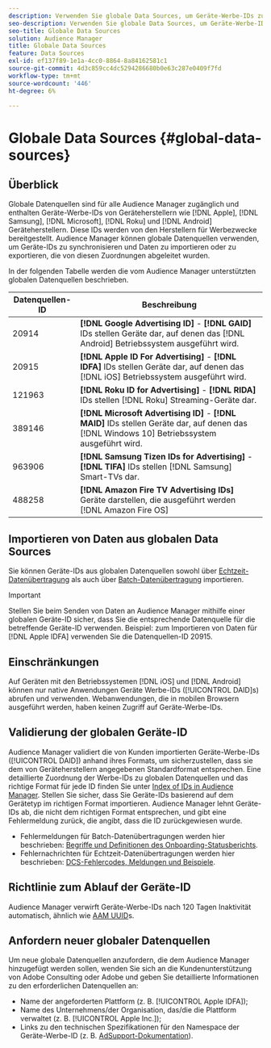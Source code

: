```yaml
---
description: Verwenden Sie globale Data Sources, um Geräte-Werbe-IDs zu importieren.
seo-description: Verwenden Sie globale Data Sources, um Geräte-Werbe-IDs zu importieren.
seo-title: Globale Data Sources
solution: Audience Manager
title: Globale Data Sources
feature: Data Sources
exl-id: ef137f89-1e1a-4cc0-8864-8a84162581c1
source-git-commit: 4d3c859cc4dc5294286680b0e63c287e0409f7fd
workflow-type: tm+mt
source-wordcount: '446'
ht-degree: 6%

---
```


# Globale Data Sources {#global-data-sources}

## Überblick

Globale Datenquellen sind für alle Audience Manager zugänglich und enthalten Geräte-Werbe-IDs von Geräteherstellern wie [!DNL Apple], [!DNL Samsung], [!DNL Microsoft], [!DNL Roku] und [!DNL Android] Geräteherstellern. Diese IDs werden von den Herstellern für Werbezwecke bereitgestellt. Audience Manager können globale Datenquellen verwenden, um Geräte-IDs zu synchronisieren und Daten zu importieren oder zu exportieren, die von diesen Zuordnungen abgeleitet wurden.

In der folgenden Tabelle werden die vom Audience Manager unterstützten globalen Datenquellen beschrieben.

| Datenquellen-ID | Beschreibung |
|---|---|
| 20914 | **[!DNL Google Advertising ID]** -  **[!DNL GAID]** IDs stellen Geräte dar, auf denen das  [!DNL Android] Betriebssystem ausgeführt wird. |
| 20915 | **[!DNL Apple ID For Advertising]** -  **[!DNL IDFA]** IDs stellen Geräte dar, auf denen das  [!DNL iOS] Betriebssystem ausgeführt wird. |
| 121963 | **[!DNL Roku ID for Advertising]** -  **[!DNL RIDA]** IDs stellen  [!DNL Roku] Streaming-Geräte dar. |
| 389146 | **[!DNL Microsoft Advertising ID]** -  **[!DNL MAID]** IDs stellen Geräte dar, auf denen das  [!DNL Windows 10] Betriebssystem ausgeführt wird. |
| 963906 | **[!DNL Samsung Tizen IDs for Advertising]** -  **[!DNL TIFA]** IDs stellen  [!DNL Samsung] Smart-TVs dar. |
| 488258 | **[!DNL Amazon Fire TV Advertising IDs]** Geräte darstellen, die ausgeführt werden  [!DNL Amazon Fire OS] |

## Importieren von Daten aus globalen Data Sources

Sie können Geräte-IDs aus globalen Datenquellen sowohl über [Echtzeit-Datenübertragung](../integration/sending-audience-data/real-time-data-integration/real-time-data-transfer.md) als auch über [Batch-Datenübertragung](../integration/sending-audience-data/batch-data-transfer-explained/batch-data-transfer-explained.md) importieren.

>[!IMPORTANT]
>
>Stellen Sie beim Senden von Daten an Audience Manager mithilfe einer globalen Geräte-ID sicher, dass Sie die entsprechende Datenquelle für die betreffende Geräte-ID verwenden. Beispiel: zum Importieren von Daten für [!DNL Apple IDFA] verwenden Sie die Datenquellen-ID 20915.

## Einschränkungen

Auf Geräten mit den Betriebssystemen [!DNL iOS] und [!DNL Android] können nur native Anwendungen Geräte Werbe-IDs ([!UICONTROL DAID]s) abrufen und verwenden. Webanwendungen, die in mobilen Browsern ausgeführt werden, haben keinen Zugriff auf Geräte-Werbe-IDs.

## Validierung der globalen Geräte-ID

Audience Manager validiert die von Kunden importierten Geräte-Werbe-IDs ([!UICONTROL DAID]) anhand ihres Formats, um sicherzustellen, dass sie dem von Geräteherstellern angegebenen Standardformat entsprechen. Eine detaillierte Zuordnung der Werbe-IDs zu globalen Datenquellen und das richtige Format für jede ID finden Sie unter [Index of IDs in Audience Manager](../reference/ids-in-aam.md). Stellen Sie sicher, dass Sie Geräte-IDs basierend auf dem Gerätetyp im richtigen Format importieren. Audience Manager lehnt Geräte-IDs ab, die nicht dem richtigen Format entsprechen, und gibt eine Fehlermeldung zurück, die angibt, dass die ID zurückgewiesen wurde.

* Fehlermeldungen für Batch-Datenübertragungen werden hier beschrieben: [Begriffe und Definitionen des Onboarding-Statusberichts](../reporting/onboarding-status-report.md#report-terms-conditions).
* Fehlernachrichten für Echtzeit-Datenübertragungen werden hier beschrieben: [DCS-Fehlercodes, Meldungen und Beispiele](../api/dcs-intro/dcs-api-reference/dcs-error-codes.md).

## Richtlinie zum Ablauf der Geräte-ID

Audience Manager verwirft Geräte-Werbe-IDs nach 120 Tagen Inaktivität automatisch, ähnlich wie [AAM UUID](../faq/faq-privacy.md)s.

## Anfordern neuer globaler Datenquellen

Um neue globale Datenquellen anzufordern, die dem Audience Manager hinzugefügt werden sollen, wenden Sie sich an die Kundenunterstützung von Adobe Consulting oder Adobe und geben Sie detaillierte Informationen zu den erforderlichen Datenquellen an:

* Name der angeforderten Plattform (z. B. [!UICONTROL Apple IDFA]);
* Name des Unternehmens/der Organisation, das/die die Plattform verwaltet (z. B. [!UICONTROL Apple Inc.]);
* Links zu den technischen Spezifikationen für den Namespace der Geräte-Werbe-ID (z. B. [AdSupport-Dokumentation](https://developer.apple.com/documentation/adsupport)).

